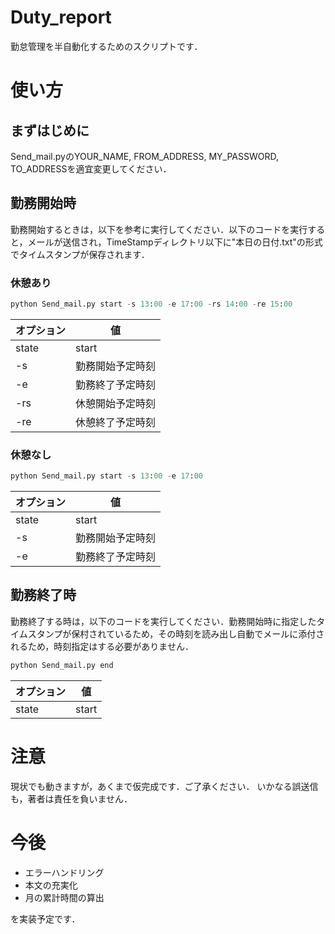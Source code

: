 # Duty_report
勤怠管理を半自動化するためのスクリプトです．

# 使い方
## まずはじめに
Send_mail.pyのYOUR_NAME, FROM_ADDRESS, MY_PASSWORD, TO_ADDRESSを適宜変更してください．
## 勤務開始時
勤務開始するときは，以下を参考に実行してください．以下のコードを実行すると，メールが送信され，TimeStampディレクトリ以下に"本日の日付.txt"の形式でタイムスタンプが保存されます．
### 休憩あり

```python
python Send_mail.py start -s 13:00 -e 17:00 -rs 14:00 -re 15:00 
```

|  オプション  |  値  |
| ---- | ---- |
|  state  | start  |
|  -s  |  勤務開始予定時刻  |
|  -e  |  勤務終了予定時刻  |
|  -rs  |  休憩開始予定時刻  |
|  -re  |  休憩終了予定時刻  |

### 休憩なし

```python
python Send_mail.py start -s 13:00 -e 17:00
```

|  オプション  |  値  |
| ---- | ---- |
|  state  |  start |
|  -s  |  勤務開始予定時刻  |
|  -e  |  勤務終了予定時刻  |

## 勤務終了時
勤務終了する時は，以下のコードを実行してください．勤務開始時に指定したタイムスタンプが保村されているため，その時刻を読み出し自動でメールに添付されるため，時刻指定はする必要がありません．

```python
python Send_mail.py end
```

|  オプション  |  値  |
| ---- | ---- |
|  state  |  start |

# 注意
現状でも動きますが，あくまで仮完成です．ご了承ください．
いかなる誤送信も，著者は責任を負いません．

# 今後
- エラーハンドリング
- 本文の充実化
- 月の累計時間の算出

を実装予定です．